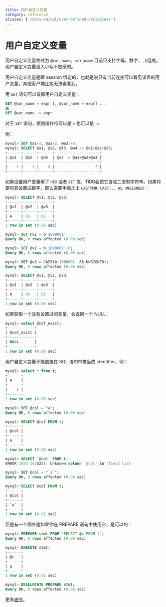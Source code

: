 ```yaml
---
title: 用户自定义变量
category: reference
aliases: ['/docs-cn/sql/user-defined-variables/']
---
```


# 用户自定义变量

用户自定义变量格式为 `@var_name`。`var_name` 目前只支持字母，数字，`_$`组成。用户自定义变量是大小写不敏感的。

用户自定义变量是跟 session 绑定的，也就是说只有当前连接可以看见设置的用户变量，其他客户端连接无法查看到。

用 `SET` 语句可以设置用户自定义变量：

```sql
SET @var_name = expr [, @var_name = expr] ...
或
SET @var_name := expr
```

对于 `SET` 语句，赋值操作符可以是 `=` 也可以是 `:=`

例：

```sql
mysql> SET @a1=1, @a2=2, @a3:=4;
mysql> SELECT @a1, @a2, @t3, @a4 := @a1+@a2+@a3;
+------+------+------+--------------------+
| @a1  | @a2  | @a3  | @a4 := @a1+@a2+@a3 |
+------+------+------+--------------------+
|    1 |    2 |    4 |                  7 |
+------+------+------+--------------------+
```

如果设置用户变量用了 `HEX` 或者 `BIT` 值，TiDB会把它当成二进制字符串。如果你要将其设置成数字，那么需要手动加上 `CAST转换`: `CAST(.. AS UNSIGNED)`：

```sql
mysql> SELECT @v1, @v2, @v3;
+------+------+------+
| @v1  | @v2  | @v3  |
+------+------+------+
| A    | 65   | 65   |
+------+------+------+
1 row in set (0.00 sec)

mysql> SET @v1 = b'1000001';
Query OK, 0 rows affected (0.00 sec)

mysql> SET @v2 = b'1000001'+0;
Query OK, 0 rows affected (0.00 sec)

mysql> SET @v3 = CAST(b'1000001' AS UNSIGNED);
Query OK, 0 rows affected (0.00 sec)

mysql> SELECT @v1, @v2, @v3;
+------+------+------+
| @v1  | @v2  | @v3  |
+------+------+------+
| A    | 65   | 65   |
+------+------+------+
1 row in set (0.00 sec)
```

如果获取一个没有设置过的变量，会返回一个 NULL：

```sql
mysql> select @not_exist;
+------------+
| @not_exist |
+------------+
| NULL       |
+------------+
1 row in set (0.00 sec)
```

用户自定义变量不能直接在 SQL 语句中被当成 identifier，例：

```sql
mysql> select * from t;
+------+
| a    |
+------+
|    1 |
+------+
1 row in set (0.00 sec)

mysql> SET @col = "a";
Query OK, 0 rows affected (0.00 sec)

mysql> SELECT @col FROM t;
+------+
| @col |
+------+
| a    |
+------+
1 row in set (0.00 sec)

mysql> SELECT `@col` FROM t;
ERROR 1054 (42S22): Unknown column '@col' in 'field list'

mysql> SET @col = "`a`";
Query OK, 0 rows affected (0.00 sec)

mysql> SELECT @col FROM t;
+------+
| @col |
+------+
| `a`  |
+------+
1 row in set (0.01 sec)
```

但是有一个例外是如果你在 PREPARE 语句中使用它，是可以的：

```sql
mysql> PREPARE stmt FROM "SELECT @c FROM t";
Query OK, 0 rows affected (0.00 sec)

mysql> EXECUTE stmt;
+------+
| @c   |
+------+
| a    |
+------+
1 row in set (0.01 sec)

mysql> DEALLOCATE PREPARE stmt;
Query OK, 0 rows affected (0.00 sec)
```

更多[细节](https://dev.mysql.com/doc/refman/5.7/en/user-variables.html)。